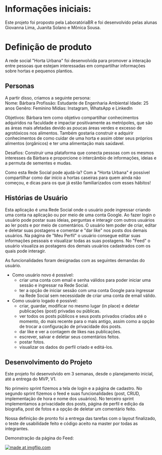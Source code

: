 # Informações iniciais:
Este projeto foi proposto pela LaboratóriaBR e foi desenvolvido pelas alunas Giovanna Lima, Juanita Solano e Mônica Sousa.

# Definição de produto
A rede social "Horta Urbana" foi desenvolvida para promover a interação entre pessoas que estejam interessadas em compartilhar informações sobre hortas e pequenos plantios.

## Personas
A partir disso, criamos a seguinte persona:  
  Nome: Bárbara
  Profissão:  Estudante de Engenharia Ambiental
  Idade: 25 anos
  Genêro: Feminino
  Mídias: Instagram, WhatsApp e LinkedIn

  Objetivos:
  Bárbara tem como objetivo compartilhar conhecimentos adquiridos na faculdade e impactar positivamente as metrópoles, que são as áreas mais afetadas devido as poucas áreas verdes e excesso de agrotóxicos nos alimentos. Também gostaria construir e adquirir conhecimentos de como cuidar de uma horta e assim obter seus próprios alimentos (orgânicos) e ter uma alimentação mais saúdavel. 
  
  Desafios: Construir uma plataforma que conecta pessoas com os mesmos interesses da Bárbara e proporcione o intercâmbio de informações, ideias e a permuta de sementes e mudas. 
  
  Como esta Rede Social pode ajudá-la? Com a "Horta Urbana" é possível compartilhar como dar início a hortas caseiras para quem ainda não começou, e dicas para os que já estão familiarizados com esses hábitos! 

## Histórias de Usuário
Esta aplicação é uma Rede Social onde o usuário pode ingressar criando uma conta na aplicação ou por meio de uma conta Google. Ao fazer login o usuário pode postar suas ideias, perguntas e interagir com outros usuários ao ler posts e por meio de comentários. 
O usuário tem poder de criar, editar e deletar suas postagens e comentar e "dar like" nos posts dos demais usuários. 
Na página de "Meu Perfil" o usuário consegue editar suas informações pessoais e visualizar todas as suas postagens. No "Feed" o usuário visualiza as postagens dos demais usuários cadastrados com os quais pode interagir.

As funcionalidades foram designadas com as seguintes demandas do usuário.
- Como usuário novo é possível: 
    - criar uma conta com email e senha válidos para poder iniciar uma sessão e ingressar na Rede Social.
    - ter a opção de iniciar sessão com uma conta Google para ingressar na Rede Social sem necessidade de criar uma conta de email válido.
- Como usuário logado é possível: 
    - criar, guardar, modificar no mesmo lugar (in place) e deletar publicações (post) privadas ou públicas.
    - ver todos os posts públicos e seus posts privados criados até o momento, do mais recente para o mais antigo, assim como a opção de trocar a configuração de privacidade dos posts.
    - dar like e ver a contagem de likes nas publicações.
    - escrever, salvar e deletar seus comentários feitos.
    - postar fotos.
    - visualizar os dados do perfil criado e editá-los.

## Desenvolvimento do Projeto
Este projeto foi desenvolvido em 3 semanas, desde o planejamento inicial, até a entrega do MVP, V1.

No primeiro sprint fizemos a tela de login e a página de cadastro.
No segundo sprint fizemos o feed e suas funcionalidades (post, CRUD, implementação de hora e nome dos usuários).
No terceiro sprint implementamos a privacidade dos posts, página de perfil e edição da biografia, post de fotos e a opção de deletar um comentário feito.

Nossa definição de pronto foi a entrega das tarefas com o layout finalizado, o teste de usabilidade feito e código aceito na master por todas as integrantes.

Demonstração da página do Feed:

<a href="https://imgflip.com/gif/3efx4t"><img src="https://i.imgflip.com/3efx4t.gif" title="made at imgflip.com"/></a>